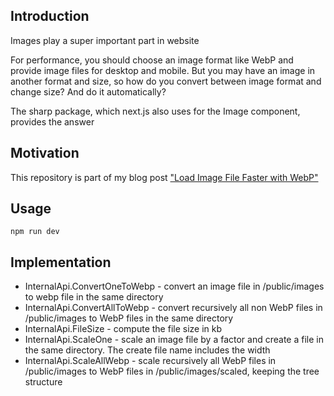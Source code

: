 <h2>Introduction</h2>
<p>Images play a super important part in website</p>
<p>For performance, you should choose an image format like WebP and provide image files for desktop and mobile. But you may have an image in another format and size, so how do you convert between image format and change size? And do it automatically?</p>

<p>The sharp package, which next.js also uses for the Image component, provides the answer</p>

<h2>Motivation</h2>
This repository is part of my blog post <a href='https://nathankrasney.com/posts/load-image-faster-with-webp'>"Load Image File Faster with WebP"</a>

<h2>Usage</h2>

```
npm run dev
```

<h2>Implementation</h2>
<ul>
<li>InternalApi.ConvertOneToWebp - convert an image file in /public/images to webp file in the same directory</li>
<li>InternalApi.ConvertAllToWebp - convert recursively all non WebP files in /public/images to WebP files in the same directory</li>
<li>InternalApi.FileSize - compute the file size in kb</li>
<li>InternalApi.ScaleOne - scale an image file by a factor and create a file in the same directory. The create file name includes the width</li>
<li>InternalApi.ScaleAllWebp - scale recursively all WebP files in /public/images to WebP files in /public/images/scaled, keeping the tree structure</li>
</ul>
